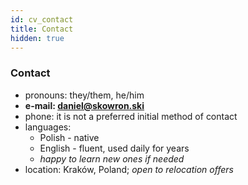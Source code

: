 ```yaml
---
id: cv_contact
title: Contact
hidden: true
---
```


### Contact

- pronouns: they/them, he/him
- **e-mail: [daniel@skowron.ski](mailto:daniel@skowron.ski)**
- phone: it is not a preferred initial method of contact
- languages:
    - Polish - native
    - English - fluent, used daily for years
    - *happy to learn new ones if needed*
- location: Kraków, Poland; *open to relocation offers*
